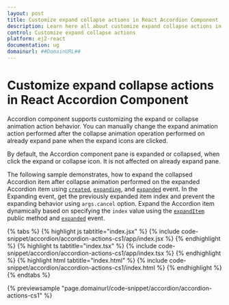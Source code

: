 ```yaml
---
layout: post
title: Customize expand collapse actions in React Accordion Component | Syncfusion
description: Learn here all about customize expand collapse actions in Syncfusion Essential React Accordion component, its elements and more.
control: Customize expand collapse actions 
platform: ej2-react
documentation: ug
domainurl: ##DomainURL##
---
```


# Customize expand collapse actions in React Accordion Component

Accordion component supports customizing the expand or collapse animation action behavior. You can manually change the expand animation action performed after the collapse animation operation performed on already expand pane when the expand icons are clicked.

By default, the Accordion component pane is expanded or collapsed, when click the expand or collapse icon. It is not affected on already expand pane.

The following sample demonstrates, how to expand the collapsed Accordion item after collapse animation performed on the expanded Accordion item using [`created`](https://ej2.syncfusion.com/react/documentation/api/accordion/#created), [`expanding`](https://ej2.syncfusion.com/react/documentation/api/accordion/#expanding), and [`expanded`](https://ej2.syncfusion.com/react/documentation/api/accordion/#expanded) event. In the Expanding event, get the previously expanded item index and prevent the expanding behavior using `args.cancel` option. Expand the Accordion item dynamically based on specifying the `index` value using the [`expandItem`](https://ej2.syncfusion.com/react/documentation/api/accordion/#expanditem) public method and [`expanded`](https://ej2.syncfusion.com/react/documentation/api/accordion/#expanded) event.

{% tabs %}
{% highlight js tabtitle="index.jsx" %}
{% include code-snippet/accordion/accordion-actions-cs1/app/index.jsx %}
{% endhighlight %}
{% highlight ts tabtitle="index.tsx" %}
{% include code-snippet/accordion/accordion-actions-cs1/app/index.tsx %}
{% endhighlight %}
{% highlight html tabtitle="index.html" %}
{% include code-snippet/accordion/accordion-actions-cs1/index.html %}
{% endhighlight %}
{% endtabs %}
        
{% previewsample "page.domainurl/code-snippet/accordion/accordion-actions-cs1" %}
